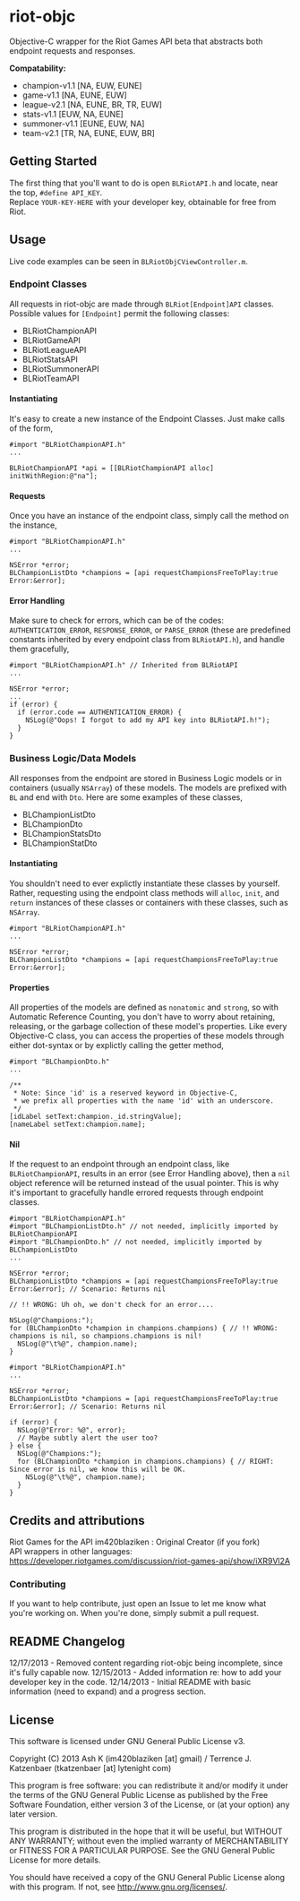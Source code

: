 riot-objc
=========
Objective-C wrapper for the Riot Games API beta that abstracts both endpoint requests and responses.  

**Compatability:**  
 * champion-v1.1 [NA, EUW, EUNE]
 * game-v1.1 [NA, EUNE, EUW]
 * league-v2.1 [NA, EUNE, BR, TR, EUW]
 * stats-v1.1 [EUW, NA, EUNE]
 * summoner-v1.1 [EUNE, EUW, NA]
 * team-v2.1 [TR, NA, EUNE, EUW, BR]

Getting Started
---------------
The first thing that you'll want to do is open `BLRiotAPI.h` and locate, near the top, `#define API_KEY`.  
Replace `YOUR-KEY-HERE` with your developer key, obtainable for free from Riot.  

Usage
-----
Live code examples can be seen in `BLRiotObjCViewController.m`.

### Endpoint Classes
All requests in riot-objc are made through `BLRiot[Endpoint]API` classes. Possible values for `[Endpoint]` permit the following classes:

 * BLRiotChampionAPI
 * BLRiotGameAPI
 * BLRiotLeagueAPI
 * BLRiotStatsAPI
 * BLRiotSummonerAPI
 * BLRiotTeamAPI

#### Instantiating
It's easy to create a new instance of the Endpoint Classes. Just make calls of the form,
```objc
#import "BLRiotChampionAPI.h"
...

BLRiotChampionAPI *api = [[BLRiotChampionAPI alloc] initWithRegion:@"na"];
```

#### Requests
Once you have an instance of the endpoint class, simply call the method on the instance,
```objc
#import "BLRiotChampionAPI.h"
...

NSError *error;
BLChampionListDto *champions = [api requestChampionsFreeToPlay:true Error:&error];
```

#### Error Handling
Make sure to check for errors, which can be of the codes: `AUTHENTICATION_ERROR`, `RESPONSE_ERROR`, or `PARSE_ERROR` (these are predefined constants inherited by every endpoint class from `BLRiotAPI.h`), and handle them gracefully,
```objc
#import "BLRiotChampionAPI.h" // Inherited from BLRiotAPI
...

NSError *error;
...
if (error) {
  if (error.code == AUTHENTICATION_ERROR) {
    NSLog(@"Oops! I forgot to add my API key into BLRiotAPI.h!");
  }
}
```

### Business Logic/Data Models
All responses from the endpoint are stored in Business Logic models or in containers (usually `NSArray`) of these models. The models are prefixed with `BL` and end with `Dto`. Here are some examples of these classes,

 * BLChampionListDto
 * BLChampionDto
 * BLChampionStatsDto
 * BLChampionStatDto

#### Instantiating
You shouldn't need to ever explictly instantiate these classes by yourself. Rather, requesting using the endpoint class methods will `alloc`, `init`, and `return` instances of these classes or containers with these classes, such as `NSArray`.

```objc
#import "BLRiotChampionAPI.h"
...

NSError *error;
BLChampionListDto *champions = [api requestChampionsFreeToPlay:true Error:&error];
```

#### Properties
All properties of the models are defined as `nonatomic` and `strong`, so with Automatic Reference Counting, you don't have to worry about retaining, releasing, or the garbage collection of these model's properties. Like every Objective-C class, you can access the properties of these models through either dot-syntax or by explictly calling the getter method,

```objc
#import "BLChampionDto.h"
...

/**
 * Note: Since 'id' is a reserved keyword in Objective-C,
 * we prefix all properties with the name 'id' with an underscore.
 */
[idLabel setText:champion._id.stringValue];
[nameLabel setText:champion.name];
```

#### Nil
If the request to an endpoint through an endpoint class, like `BLRiotChampionAPI`, results in an error (see Error Handling above), then a `nil` object reference will be returned instead of the usual pointer. This is why it's important to gracefully handle errored requests through endpoint classes.

```objc
#import "BLRiotChampionAPI.h"
#import "BLChampionListDto.h" // not needed, implicitly imported by BLRiotChampionAPI
#import "BLChampionDto.h" // not needed, implicitly imported by BLChampionListDto
...

NSError *error;
BLChampionListDto *champions = [api requestChampionsFreeToPlay:true Error:&error]; // Scenario: Returns nil

// !! WRONG: Uh oh, we don't check for an error....

NSLog(@"Champions:");
for (BLChampionDto *champion in champions.champions) { // !! WRONG: champions is nil, so champions.champions is nil!
  NSLog(@"\t%@", champion.name);
}
```

```objc
#import "BLRiotChampionAPI.h"
...

NSError *error;
BLChampionListDto *champions = [api requestChampionsFreeToPlay:true Error:&error]; // Scenario: Returns nil

if (error) {
  NSLog(@"Error: %@", error);
  // Maybe subtly alert the user too?
} else {
  NSLog(@"Champions:");
  for (BLChampionDto *champion in champions.champions) { // RIGHT: Since error is nil, we know this will be OK.
    NSLog(@"\t%@", champion.name);
  }
}
```

Credits and attributions
----------------------
Riot Games for the API
im420blaziken : Original Creator (if you fork)  
API wrappers in other languages: https://developer.riotgames.com/discussion/riot-games-api/show/iXR9Vl2A

### Contributing
If you want to help contribute, just open an Issue to let me know what you're working on. When you're done, simply submit a pull request.

README Changelog
----------------
12/17/2013 - Removed content regarding riot-objc being incomplete, since it's fully capable now.
12/15/2013 - Added information re: how to add your developer key in the code.
12/14/2013 - Initial README with basic information (need to expand) and a progress section.

License
-------
This software is licensed under GNU General Public License v3.

Copyright (C) 2013 Ash K (im420blaziken [at] gmail) / Terrence J. Katzenbaer (tkatzenbaer [at] lytenight com)

This program is free software: you can redistribute it and/or modify
it under the terms of the GNU General Public License as published by
the Free Software Foundation, either version 3 of the License, or
(at your option) any later version.

This program is distributed in the hope that it will be useful,
but WITHOUT ANY WARRANTY; without even the implied warranty of
MERCHANTABILITY or FITNESS FOR A PARTICULAR PURPOSE. See the
GNU General Public License for more details.

You should have received a copy of the GNU General Public License
along with this program. If not, see http://www.gnu.org/licenses/.
